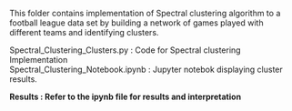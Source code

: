 This folder contains implementation of Spectral clustering algorithm to a football league data set by building a network of games played with different teams and identifying clusters.  

Spectral_Clustering_Clusters.py   : Code for Spectral clustering Implementation  
Spectral_Clustering_Notebook.ipynb  : Jupyter notebok displaying cluster results.  

**Results : Refer to the ipynb file for results and interpretation**
